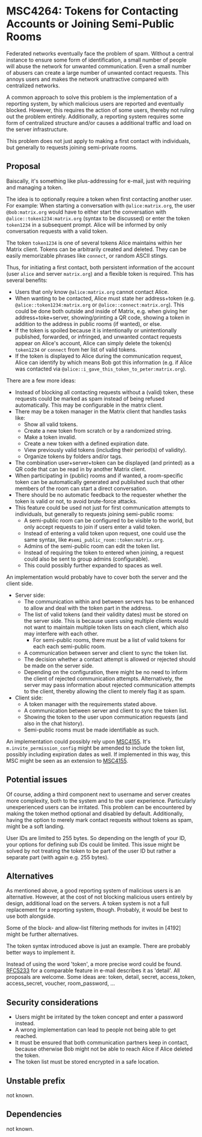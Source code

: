 # MSC4264: Tokens for Contacting Accounts or Joining Semi-Public Rooms

Federated networks eventually face the problem of spam. Without a central
instance to ensure some form of identification, a small number of people will
abuse the network for unwanted communication. Even a small number of abusers can
create a large number of unwanted contact requests. This annoys users and makes
the network unattractive compared with centralized networks.

A common approach to solve this problem is the implementation of a reporting
system, by which malicious users are reported and eventually blocked. However,
this requires the action of some users, thereby not ruling out the problem
entirely. Additionally, a reporting system requires some form of centralized
structure and/or causes a additional traffic and load on the server
infrastructure.

This problem does not just apply to making a first contact with individuals, but
generally to requests joining semi-private rooms.

## Proposal

Baiscally, it's something like plus-addressing for e-mail, just with requiring
and managing a token.

The idea is to optionally require a token when first contacting another user.
For example: When starting a conversation with `@alice:matrix.org`, the user
`@bob:matrix.org` would have to either start the conversation with
`@alice::token1234:matrix.org` (syntax to be discussed) or enter the token
`token1234` in a subsequent prompt. Alice will be informed by only conversation
requests with a valid token.

The token `token1234` is one of several tokens Alice maintains within her Matrix
client. Tokens can be arbitrarily created and deleted. They can be easily
memorizable phrases like `connect`, or random ASCII stings.

Thus, for initiating a first contact, both persistent information of the account
(user `alice` and server `matrix.org`) and a flexible token is required. This
has several benefits:

* Users that only know `@alice:matrix.org` cannot contact Alice.
* When wanting to be contacted, Alice must state her address+token (e.g.
  `@alice::token1234:matrix.org` or `@alice::connect:matrix.org`). This could be
  done both outside and inside of Matrix, e.g. when giving her
  address+toke+server, showing/printing a QR code, showing a token in addition
  to the address in public rooms (if wanted), or else.
* If the token is spoiled because it is intentionally or unintentionally
  published, forwarded, or infringed, and unwanted contact requests appear on
  Alice's account, Alice can simply delete the token(s) `token1234` or `connect`
  from her list of valid tokens.
* If the token is displayed to Alice during the communication request, Alice can
  identify by which means Bob got this information (e.g. if Alice was contacted
  via `@alice::i_gave_this_token_to_peter:matrix.org`).


There are a few more ideas:

* Instead of blocking all contacting requests without a (valid) token, these
  requests could be marked as spam instead of being refused automatically. This
  may be configurable in the matrix client.
* There may be a token manager in the Matrix client that handles tasks like:
    * Show all valid tokens.
    * Create a new token from scratch or by a randomized string.
    * Make a token invalid.
    * Create a new token with a defined expiration date.
    * View previously valid tokens (including their period(s) of validity).
    * Organize tokens by folders and/or tags.
* The combination user+server+token can be displayed (and printed) as a QR code
  that can be read in by another Matrix client.
* When participating in (public) rooms and if wanted, a room-specific token can
  be automatically generated and published such that other members of the room
  can start a direct conversation.
* There should be no automatic feedback to the requester whether the token is
  valid or not, to avoid brute-force attacks.
* This feature could be used not just for first communication attempts to
  individuals, but generally to requests joining semi-public rooms:
  * A semi-public room can be configured to be visible to the world, but only
    accept requests to join if users enter a valid token.
  * Instead of entering a valid token upon request, one could use the same
    syntax, like `#semi_public_room::token:matrix.org`.
  * Admins of the semi-public room can edit the token list.
  * Instead of requiring the token to entered when joining, a request could also
    be sent to group admins (configurable).
  * This could possibly further expanded to spaces as well.


An implementation would probably have to cover both the server and the client
side.
* Server side:
  * The communication within and between servers has to be enhanced to allow and
    deal with the token part in the address.
  * The list of valid tokens (and their validity dates) must be stored on the
    server side. This is because users using multiple clients would not want to
    maintain multiple token lists on each client, which also may interfere with
    each other.
      * For semi-public rooms, there must be a list of valid tokens for each
        each semi-public room.
  * A communication between server and client to sync the token list.
  * The decision whether a contact attempt is allowed or rejected should be made
    on the server side.
  * Depending on the configuration, there might be no need to inform the client
    of rejected communication attempts. Alternatively, the server may pass
    information about rejected communication attempts to the client, thereby
    allowing the client to merely flag it as spam.
* Client side:
  * A token manager with the requirements stated above.
  * A communication between server and client to sync the token list.
  * Showing the token to the user upon communication requests (and also in the
    chat history).
  * Semi-public rooms must be made identifiable as such.

An implementation could possibly rely upon [MSC4155]. It's
`m.invite_permission_config` might be amended to include the token list,
possibly including expiration dates as well. If implemented in this way, this
MSC might be seen as an extension to [MSC4155].


## Potential issues

Of course, adding a third component next to username and server creates more
complexity, both to the system and to the user experience. Particularly
unexperienced users can be irritated. This problem can be encountered by making
the token method optional and disabled by default. Additionally, having the
option to merely mark contact requests without tokens as spam, might be a soft
landing.

User IDs are limited to 255 bytes. So depending on the length of your ID, your
options for defining sub IDs could be limited. This issue might be solved by not
treating the token to be part of the user ID but rather a separate part (with
again e.g. 255 bytes).


## Alternatives

As mentioned above, a good reporting system of malicious users is an
alternative. However, at the cost of not blocking malicious users entirely by
design, additional load on the servers. A token system is not a full replacement
for a reporting system, though. Probably, it would be best to use both
alongside.

Some of the block- and allow-list filtering methods for invites in [4192] might
be further alternatives.

The token syntax introduced above is just an example. There are probably better
ways to implement it.

Instead of using the word 'token', a more precise word could be found.
[RFC5233](https://datatracker.ietf.org/doc/html/rfc5233) for a comparable
feature in e-mail describes it as 'detail'. All proposals are welcome. Some
ideas are: token, detail, secret, access_token, access_secret, voucher,
room_password, ...

## Security considerations

* Users might be irritated by the token concept and enter a password instead.
* A wrong implementation can lead to people not being able to get reached.
* It must be ensured that both communication partners keep in contact, because
  otherwise Bob might not be able to reach Alice if Alice deleted the token.
* The token list must be stored encrypted in a safe location.


## Unstable prefix

not known.

## Dependencies

not known.

[MSC4155]: https://github.com/matrix-org/matrix-spec-proposals/pull/4155
